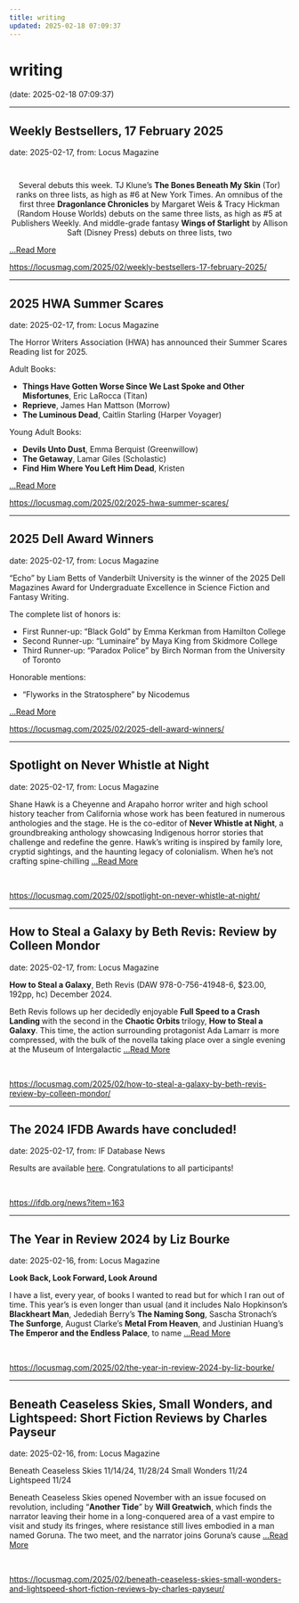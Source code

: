 ```yaml
---
title: writing
updated: 2025-02-18 07:09:37
---
```


# writing

(date: 2025-02-18 07:09:37)

---

## Weekly Bestsellers, 17 February 2025

date: 2025-02-17, from: Locus Magazine

<div style="padding: 14px 0px 0px 0px; text-align: center;">
<p>Several debuts this week. TJ Klune&#8217;s <b>The Bones Beneath My Skin</b> (Tor) ranks on three lists, as high as #6 at New York Times. An omnibus of the first three <b>Dragonlance Chronicles</b> by Margaret Weis &#38; Tracy Hickman (Random House Worlds) debuts on the same three lists, as high as #5 at Publishers Weekly. And middle-grade fantasy <b>Wings of Starlight</b> by Allison Saft (Disney Press) debuts on three lists, two </p></div> <a href="https://locusmag.com/2025/02/weekly-bestsellers-17-february-2025/" class="read-more">...Read More </a> 

<br> 

<https://locusmag.com/2025/02/weekly-bestsellers-17-february-2025/>

---

## 2025 HWA Summer Scares

date: 2025-02-17, from: Locus Magazine

<p>The Horror Writ­ers Association (HWA) has announced their Sum­mer Scares Reading list for 2025.</p>
<p>Adult Books:</p>
<ul>
<li><strong>Things Have Gotten Worse Since We Last Spoke and Other Misfortunes</strong>, Eric LaRocca (Titan)</li>
<li><strong>Reprieve</strong>, James Han Mattson (Morrow)</li>
<li><strong>The Luminous Dead</strong>, Caitlin Starling (Harper Voyager)</li>
</ul>
<p>Young Adult Books:</p>
<ul>
<li><strong>Devils Unto Dust</strong>, Emma Berquist (Greenwillow)</li>
<li><strong>The Getaway</strong>, Lamar Giles (Scholastic)</li>
<li><strong>Find Him Where You Left Him Dead</strong>, Kristen </li></ul> <a href="https://locusmag.com/2025/02/2025-hwa-summer-scares/" class="read-more">...Read More </a> 

<br> 

<https://locusmag.com/2025/02/2025-hwa-summer-scares/>

---

## 2025 Dell Award Winners

date: 2025-02-17, from: Locus Magazine

<p>&#8220;Echo&#8221; by Liam Betts of Vanderbilt University is the winner of the 2025 Dell Magazines Award for Undergraduate Excellence in Science Fiction and Fantasy Writing.</p>
<div class="mynomorebulletlist">
<p>The complete list of honors is:</p>
<ul>
<li>First Runner-up: “Black Gold” by Emma Kerkman from Hamilton College</li>
<li>Second Runner-up: “Luminaire” by Maya King from Skidmore College</li>
<li>Third Runner-up: “Paradox Police” by Birch Norman from the University of Toronto</li>
</ul>
<p>Honorable mentions:</p>
<ul>
<li>&#8220;Flyworks in the Stratosphere&#8221; by Nicodemus </li></ul></div> <a href="https://locusmag.com/2025/02/2025-dell-award-winners/" class="read-more">...Read More </a> 

<br> 

<https://locusmag.com/2025/02/2025-dell-award-winners/>

---

## Spotlight on Never Whistle at Night

date: 2025-02-17, from: Locus Magazine

<p></p>
<p>Shane Hawk is a Cheyenne and Arapaho horror writer and high school history teacher from California whose work has been featured in nu­merous anthologies and the stage. He is the co-ed­itor of <strong>Never Whistle at Night</strong>, a groundbreaking anthology showcasing Indigenous horror stories that challenge and redefine the genre. Hawk’s writing is inspired by family lore, cryptid sightings, and the haunting legacy of colonialism. When he’s not crafting spine-chilling  <a href="https://locusmag.com/2025/02/spotlight-on-never-whistle-at-night/" class="read-more">...Read More </a></p> 

<br> 

<https://locusmag.com/2025/02/spotlight-on-never-whistle-at-night/>

---

## How to Steal a Galaxy by Beth Revis: Review by Colleen Mondor

date: 2025-02-17, from: Locus Magazine

<p><strong>How to Steal a Galaxy</strong>, Beth Revis (DAW 978-0-756-41948-6, $23.00, 192pp, hc) December 2024.</p>
<p>Beth Revis follows up her decidedly enjoyable <strong>Full Speed to a Crash Landing </strong>with the second in the <strong>Chaotic Orbits </strong>trilogy, <strong>How to Steal a Galaxy</strong>. This time, the action surrounding protagonist Ada Lamarr is more compressed, with the bulk of the novella taking place over a single evening at the Museum of Intergalactic  <a href="https://locusmag.com/2025/02/how-to-steal-a-galaxy-by-beth-revis-review-by-colleen-mondor/" class="read-more">...Read More </a></p> 

<br> 

<https://locusmag.com/2025/02/how-to-steal-a-galaxy-by-beth-revis-review-by-colleen-mondor/>

---

## The 2024 IFDB Awards have concluded!

date: 2025-02-17, from: IF Database News

Results are available <a href="https://intfiction.org/t/results-of-the-2024-ifdb-awards/73710">here</a>. Congratulations to all participants! 

<br> 

<https://ifdb.org/news?item=163>

---

## The Year in Review 2024 by Liz Bourke

date: 2025-02-16, from: Locus Magazine

<p><strong>Look Back, </strong><strong>Look Forward, </strong><strong>Look Around</strong></p>
<p>I have a list, every year, of books I wanted to read but for which I ran out of time. This year’s is even longer than usual (and it includes Nalo Hopkinson’s <strong>Blackheart Man</strong>, Jedediah Berry’s <strong>The Naming Song</strong>, Sascha Stronach’s <strong>The Sunforge</strong>, August Clarke’s <strong>Metal From Heaven</strong>, and Justinian Huang’s <strong>The Emperor and the Endless Palace</strong>, to name  <a href="https://locusmag.com/2025/02/the-year-in-review-2024-by-liz-bourke/" class="read-more">...Read More </a></p> 

<br> 

<https://locusmag.com/2025/02/the-year-in-review-2024-by-liz-bourke/>

---

## Beneath Ceaseless Skies, Small Wonders, and Lightspeed: Short Fiction Reviews by Charles Payseur

date: 2025-02-16, from: Locus Magazine

<p>Beneath Ceaseless Skies 11/14/24, 11/28/24
Small Wonders 11/24
Lightspeed 11/24</p>
<p>Beneath Ceaseless Skies opened November with an issue focused on revolution, including “<strong>Another Tide</strong>” by <strong>Will Greatwich</strong>, which finds the narrator leaving their home in a long-conquered area of a vast empire to visit and study its fringes, where resistance still lives embodied in a man named Goruna. The two meet, and the narrator joins Go­runa’s cause  <a href="https://locusmag.com/2025/02/beneath-ceaseless-skies-small-wonders-and-lightspeed-short-fiction-reviews-by-charles-payseur/" class="read-more">...Read More </a></p> 

<br> 

<https://locusmag.com/2025/02/beneath-ceaseless-skies-small-wonders-and-lightspeed-short-fiction-reviews-by-charles-payseur/>

